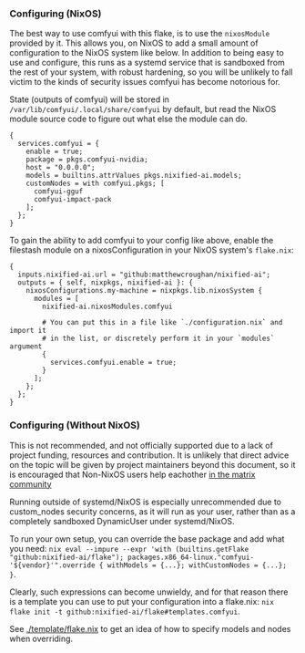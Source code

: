 ### Configuring (NixOS)

The best way to use comfyui with this flake, is to use the `nixosModule` provided by it. This allows you, on NixOS to add a small amount of configuration to the NixOS system like below. In addition to being easy to use and configure, this runs as a systemd service that is sandboxed from the rest of your system, with robust hardening, so you will be unlikely to fall victim to the kinds of security issues comfyui has become notorious for.

State (outputs of comfyui) will be stored in `/var/lib/comfyui/.local/share/comfyui` by default, but read the NixOS module source code to figure out what else the module can do.

```
{
  services.comfyui = {
    enable = true;
    package = pkgs.comfyui-nvidia;
    host = "0.0.0.0";
    models = builtins.attrValues pkgs.nixified-ai.models;
    customNodes = with comfyui.pkgs; [
      comfyui-gguf
      comfyui-impact-pack
    ];
  };
}
```

To gain the ability to add comfyui to your config like above, enable the filestash module on a nixosConfiguration in your NixOS system's `flake.nix`:

```
{
  inputs.nixified-ai.url = "github:matthewcroughan/nixified-ai";
  outputs = { self, nixpkgs, nixified-ai }: {
    nixosConfigurations.my-machine = nixpkgs.lib.nixosSystem {
      modules = [
        nixified-ai.nixosModules.comfyui

        # You can put this in a file like `./configuration.nix` and import it
        # in the list, or discretely perform it in your `modules` argument
        {
          services.comfyui.enable = true;
        }
      ];
    };
  };
}
```

### Configuring (Without NixOS)

This is not recommended, and not officially supported due to a lack of project funding, resources and contribution. It is unlikely that direct advice on the topic will be given by project maintainers beyond this document, so it is encouraged that Non-NixOS users help eachother [in the matrix community](https://matrix.to/#/#nixified.ai:matrix.org)

Running outside of systemd/NixOS is especially unrecommended due to custom_nodes security concerns, as it will run as your user, rather than as a completely sandboxed DynamicUser under systemd/NixOS.

To run your own setup, you can override the base package and add what you need: `nix eval --impure --expr 'with (builtins.getFlake "github:nixified-ai/flake"); packages.x86_64-linux."comfyui-'${vendor}'".override { withModels = {...}; withCustomNodes = {...}; }`.

Clearly, such expressions can become unwieldy, and for that reason there is a template you can use to put your configuration into a flake.nix: `nix flake init -t github:nixified-ai/flake#templates.comfyui`.

See [./template/flake.nix](./template/flake.nix) to get an idea of how to specify models and nodes when overriding.
